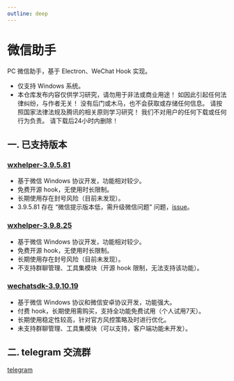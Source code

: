 ```yaml
---
outline: deep
---
```


# 微信助手

PC 微信助手，基于 Electron、WeChat Hook 实现。

* 仅支持 Windows 系统。
* 本仓库发布内容仅供学习研究，请勿用于非法或商业用途！ 如因此引起任何法律纠纷，与作者无关！ 没有后门或木马，也不会获取或存储任何信息。 请按照国家法律法规及腾讯的相关原则学习研究！ 我们不对用户的任何下载或任何行为负责。 请下载后24小时内删除！

## 一. 已支持版本

### [wxhelper-3.9.5.81](https://github.com/ttttupup/wxhelper)

* 基于微信 Windows 协议开发，功能相对较少。
* 免费开源 hook，无使用时长限制。
* 长期使用存在封号风险（目前未发现）。
* 3.9.5.81 存在 “微信提示版本低，需升级微信问题” 问题，[issue](https://github.com/yzqzy/wechat-assistant/issues/22)。

### [wxhelper-3.9.8.25](https://github.com/ttttupup/wxhelper)

* 基于微信 Windows 协议开发，功能相对较少。
* 免费开源 hook，无使用时长限制。
* 长期使用存在封号风险（目前未发现）。
* 不支持群聊管理、工具集模块（开源 hook 限制，无法支持该功能）。

### [wechatsdk-3.9.10.19](https://github.com/WeChatAPIs/wechatAPI)

* 基于微信 Windows 协议和微信安卓协议开发，功能强大。
* 付费 hook，长期使用需购买，支持全功能免费试用（个人试用7天）。
* 长期使用稳定性较高，针对官方风控策略及时进行优化。
* 未支持群聊管理、工具集模块（可以支持，客户端功能未开发）。

## 二. telegram 交流群

[telegram](https://t.me/wxassistant)
